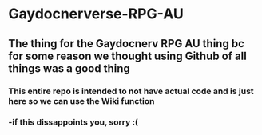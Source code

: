 # Gaydocnerverse-RPG-AU
## The thing for the Gaydocnerv RPG AU thing bc for some reason we thought using Github of all things was a good thing
### This entire repo is intended to not have actual code and is just here so we can use the Wiki function
### -if this dissappoints you, sorry :(

